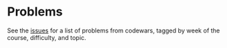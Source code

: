 Problems
========

See the [issues](https://github.com/wdi-sf-jan/problems/issues) for a list of problems from codewars, tagged by week
of the course, difficulty, and topic.
